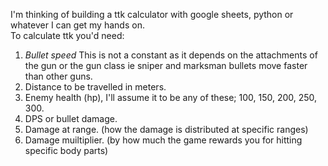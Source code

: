 I'm thinking of building a ttk calculator with google sheets, python or whatever I can get my hands on.  
To calculate ttk  you'd need:  
1. *Bullet speed* 
This is not a constant as it depends on the attachments of the gun or the gun class ie sniper and marksman bullets move faster than other guns.  
2. Distance to be travelled in meters.  
3. Enemy health (hp), I'll assume it to be any of these; 100,  150, 200, 250, 300.   
4. DPS or bullet damage.  
5. Damage at range. (how the damage is distributed at specific ranges)  
6. Damage muiltiplier. (by how much the game rewards you for hitting specific body parts)  
                              
